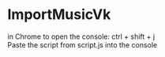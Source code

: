 # ImportMusicVk
in Chrome to open the console: ctrl + shift + j <br/> 
Paste the script from script.js into the console
